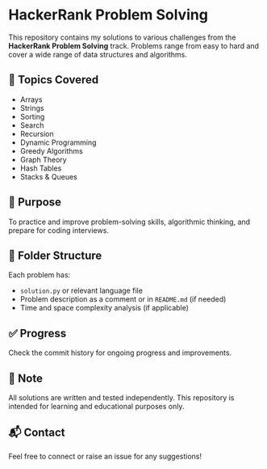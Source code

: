 # HackerRank Problem Solving

This repository contains my solutions to various challenges from the **HackerRank Problem Solving** track. Problems range from easy to hard and cover a wide range of data structures and algorithms.

## 🧠 Topics Covered
- Arrays
- Strings
- Sorting
- Search
- Recursion
- Dynamic Programming
- Greedy Algorithms
- Graph Theory
- Hash Tables
- Stacks & Queues

## 🚀 Purpose
To practice and improve problem-solving skills, algorithmic thinking, and prepare for coding interviews.

## 📁 Folder Structure
Each problem has:
- `solution.py` or relevant language file
- Problem description as a comment or in `README.md` (if needed)
- Time and space complexity analysis (if applicable)

## ✅ Progress
Check the commit history for ongoing progress and improvements.

## 📌 Note
All solutions are written and tested independently. This repository is intended for learning and educational purposes only.

## 📬 Contact
Feel free to connect or raise an issue for any suggestions!

